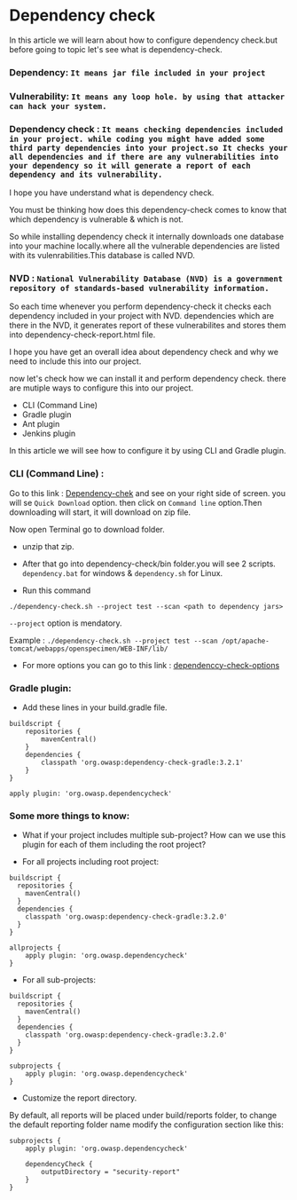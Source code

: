 # Dependency check 

In this article we will learn about how to configure dependency check.but before going to topic let's see what is dependency-check.


### Dependency: ```It means jar file included in your project```


### Vulnerability: ```It means any loop hole. by using that attacker can hack your system.```


### Dependency check : ```It means checking dependencies included in your project. while coding you might have added some third party dependencies into your project.so It checks your all dependencies and if there are any vulnerabilities into your dependency so it will generate a report of each dependency and its vulnerability.```


I hope you have understand what is dependency check.


You must be thinking how does this dependency-check comes to know that which dependency is vulnerable & which is not.


So while installing dependency check it internally downloads one database into your machine locally.where all the vulnerable dependencies are listed with its vulenrabilities.This database is called NVD.


### NVD : ```National Vulnerability Database (NVD) is a government repository of standards-based vulnerability information.```

So each time whenever you perform dependency-check it checks each dependency included in your project with NVD.
dependencies which are there in the NVD, it generates report of these vulnerabilites and stores them into dependency-check-report.html file.


I hope you have get an overall idea about dependency check and why we need to include this into our project.


now let's check how we can install it and perform dependency check. there are mutiple ways to configure this into our project.

+ CLI (Command Line)
+ Gradle plugin
+ Ant plugin
+ Jenkins plugin


In this article we will see how to configure it by using CLI and Gradle plugin.

###  CLI (Command Line) :

Go to this link : [Dependency-chek](https://www.owasp.org/index.php/OWASP_Dependency_Check) and see on your right side of screen. you will se ```Quick Download``` option. then click on ```Command line``` option.Then downloading will start, it will download on zip file.


Now open Terminal go to download folder.


+ unzip that zip.


+ After that go into dependency-check/bin folder.you will see 2 scripts. ```dependency.bat``` for windows & ```dependency.sh```
for Linux.

+ Run this command


```./dependency-check.sh --project test --scan <path to dependency jars>```

```--project``` option is mendatory.


Example : ```./dependency-check.sh --project test --scan /opt/apache-tomcat/webapps/openspecimen/WEB-INF/lib/```
  
  
+ For more options you can go to this link : [dependenccy-check-options](https://jeremylong.github.io/DependencyCheck/dependency-check-cli/arguments.html)

### Gradle plugin:

+ Add these lines in your build.gradle file.


```
buildscript {
    repositories {
        mavenCentral()
    }
    dependencies {
        classpath 'org.owasp:dependency-check-gradle:3.2.1'
    }
}

apply plugin: 'org.owasp.dependencycheck'
```

### Some more things to know: 

+ What if your project includes multiple sub-project? How can we use this plugin for each of them including the root project?


+  For all projects including root project:

```
buildscript {
  repositories {
    mavenCentral()
  }
  dependencies {
    classpath 'org.owasp:dependency-check-gradle:3.2.0'
  }
}

allprojects {
    apply plugin: 'org.owasp.dependencycheck'
}
```

+  For all sub-projects:


```
buildscript {
  repositories {
    mavenCentral()
  }
  dependencies {
    classpath 'org.owasp:dependency-check-gradle:3.2.0'
  }
}

subprojects {
    apply plugin: 'org.owasp.dependencycheck'
}
```

+ Customize the report directory.


By default, all reports will be placed under build/reports folder, to change the default reporting folder name modify the configuration section like this:

```
subprojects {
    apply plugin: 'org.owasp.dependencycheck'

    dependencyCheck {
        outputDirectory = "security-report"
    }
}
```











